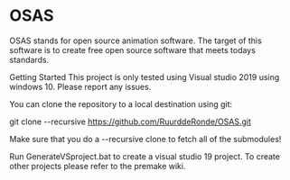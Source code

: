 # OSAS
OSAS stands for open source animation software. 
The target of this software is to create free open source software that meets todays standards.

Getting Started
This project is only tested using Visual studio 2019 using windows 10. Please report any issues.

You can clone the repository to a local destination using git:

git clone --recursive https://github.com/RuurddeRonde/OSAS.git

Make sure that you do a --recursive clone to fetch all of the submodules!

Run GenerateVSproject.bat to create a visual studio 19 project. 
To create other projects please refer to the premake wiki.